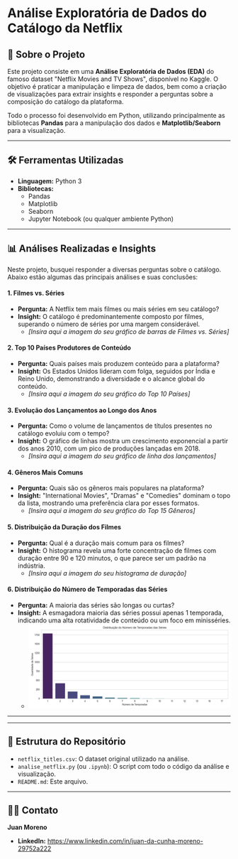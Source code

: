 # Análise Exploratória de Dados do Catálogo da Netflix


## 📖 Sobre o Projeto

Este projeto consiste em uma **Análise Exploratória de Dados (EDA)** do famoso dataset "Netflix Movies and TV Shows", disponível no Kaggle. O objetivo é praticar a manipulação e limpeza de dados, bem como a criação de visualizações para extrair insights e responder a perguntas sobre a composição do catálogo da plataforma.

Todo o processo foi desenvolvido em Python, utilizando principalmente as bibliotecas **Pandas** para a manipulação dos dados e **Matplotlib/Seaborn** para a visualização.

---

## 🛠️ Ferramentas Utilizadas

* **Linguagem:** Python 3
* **Bibliotecas:**
    * Pandas
    * Matplotlib
    * Seaborn
    * Jupyter Notebook (ou qualquer ambiente Python)

---

## 📊 Análises Realizadas e Insights

Neste projeto, busquei responder a diversas perguntas sobre o catálogo. Abaixo estão algumas das principais análises e suas conclusões:

#### 1. Filmes vs. Séries
* **Pergunta:** A Netflix tem mais filmes ou mais séries em seu catálogo?
* **Insight:** O catálogo é predominantemente composto por filmes, superando o número de séries por uma margem considerável.
    * *[Insira aqui a imagem do seu gráfico de barras de Filmes vs. Séries]*

#### 2. Top 10 Países Produtores de Conteúdo
* **Pergunta:** Quais países mais produzem conteúdo para a plataforma?
* **Insight:** Os Estados Unidos lideram com folga, seguidos por Índia e Reino Unido, demonstrando a diversidade e o alcance global do conteúdo.
    * *[Insira aqui a imagem do seu gráfico do Top 10 Países]*

#### 3. Evolução dos Lançamentos ao Longo dos Anos
* **Pergunta:** Como o volume de lançamentos de títulos presentes no catálogo evoluiu com o tempo?
* **Insight:** O gráfico de linhas mostra um crescimento exponencial a partir dos anos 2010, com um pico de produções lançadas em 2018.
    * *[Insira aqui a imagem do seu gráfico de linha dos lançamentos]*

#### 4. Gêneros Mais Comuns
* **Pergunta:** Quais são os gêneros mais populares na plataforma?
* **Insight:** "International Movies", "Dramas" e "Comedies" dominam o topo da lista, mostrando uma preferência clara por esses formatos.
    * *[Insira aqui a imagem do seu gráfico do Top 15 Gêneros]*

#### 5. Distribuição da Duração dos Filmes
* **Pergunta:** Qual é a duração mais comum para os filmes?
* **Insight:** O histograma revela uma forte concentração de filmes com duração entre 90 e 120 minutos, o que parece ser um padrão na indústria.
    * *[Insira aqui a imagem do seu histograma de duração]*

#### 6. Distribuição do Número de Temporadas das Séries
* **Pergunta:** A maioria das séries são longas ou curtas?
* **Insight:** A esmagadora maioria das séries possui apenas 1 temporada, indicando uma alta rotatividade de conteúdo ou um foco em minisséries.
    * ![Gráfico da Distribuição de Temporadas](images/distribuicao_do_numero_de_temporadas_das_series.png)

---
---

## 📁 Estrutura do Repositório

* `netflix_titles.csv`: O dataset original utilizado na análise.
* `analise_netflix.py` (ou `.ipynb`): O script com todo o código da análise e visualização.
* `README.md`: Este arquivo.


---

## 👨‍💻 Contato

**Juan Moreno**

* **LinkedIn:** https://www.linkedin.com/in/juan-da-cunha-moreno-29752a222
